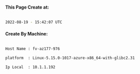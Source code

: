 
   
#### This Page Create at:

```bash

2022-08-19 - 15:42:07 UTC

```

#### Create By Machine:

```bash

Host Name : fv-az177-976

platform  : Linux-5.15.0-1017-azure-x86_64-with-glibc2.31

Ip Local  : 10.1.1.192

```

